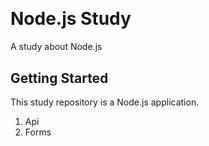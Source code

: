 <h1>
  <img alt="" title="" src="https://blog.4linux.com.br/wp-content/uploads/2019/12/node-js-1900x950_c.png" />
</h1>

# Node.js Study
A study about Node.js

## Getting Started

This study repository is a Node.js application.

1. Api 
2. Forms
